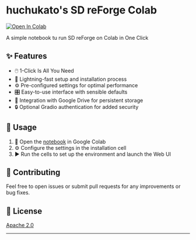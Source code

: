# huchukato's SD reForge Colab

[![Open In Colab](https://colab.research.google.com/assets/colab-badge.svg)](https://colab.research.google.com/github/huchukato/reForge-colab/blob/main/notebook/huchukato-SD-reForge-Colab.ipynb)

A simple notebook tu run SD reForge on Colab in One Click

## ✨ Features

- 🖱️ 1-Click Is All You Need
- 🚀 Lightning-fast setup and installation process
- ⚙️ Pre-configured settings for optimal performance
- 🎛️ Easy-to-use interface with sensible defaults
- 💾 Integration with Google Drive for persistent storage
- 🔒 Optional Gradio authentication for added security

## 🚀 Usage

1. 📂 Open the [notebook](https://colab.research.google.com/github/huchukato/reForge-colab/blob/main/notebook/huchukato-SD-reForge-Colab.ipynb) in Google Colab
2. ⚙️ Configure the settings in the installation cell
3. ▶️ Run the cells to set up the environment and launch the Web UI

## 🤝 Contributing

Feel free to open issues or submit pull requests for any improvements or bug fixes.

## 📜 License

[Apache 2.0](LICENSE)

---
